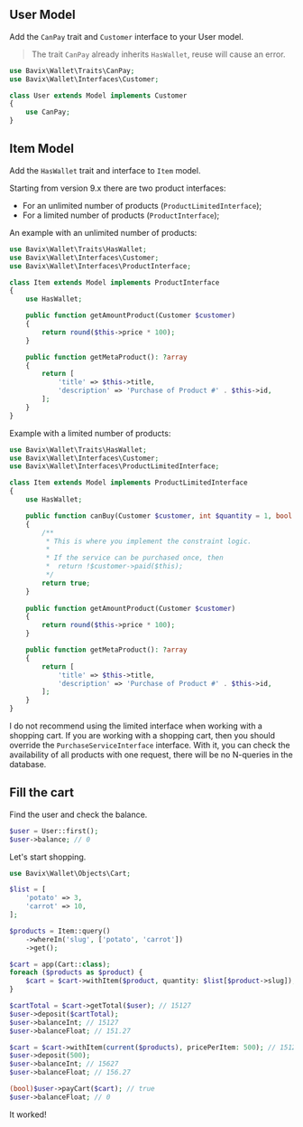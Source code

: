 ## User Model

Add the `CanPay` trait and `Customer` interface to your User model.

> The trait `CanPay` already inherits `HasWallet`, reuse will cause an error.

```php
use Bavix\Wallet\Traits\CanPay;
use Bavix\Wallet\Interfaces\Customer;

class User extends Model implements Customer
{
    use CanPay;
}
```

## Item Model

Add the `HasWallet` trait and interface to `Item` model.

Starting from version 9.x there are two product interfaces:
- For an unlimited number of products (`ProductLimitedInterface`);
- For a limited number of products (`ProductInterface`);

An example with an unlimited number of products:
```php
use Bavix\Wallet\Traits\HasWallet;
use Bavix\Wallet\Interfaces\Customer;
use Bavix\Wallet\Interfaces\ProductInterface;

class Item extends Model implements ProductInterface
{
    use HasWallet;

    public function getAmountProduct(Customer $customer)
    {
        return round($this->price * 100);
    }

    public function getMetaProduct(): ?array
    {
        return [
            'title' => $this->title, 
            'description' => 'Purchase of Product #' . $this->id,
        ];
    }
}
```

Example with a limited number of products:
```php
use Bavix\Wallet\Traits\HasWallet;
use Bavix\Wallet\Interfaces\Customer;
use Bavix\Wallet\Interfaces\ProductLimitedInterface;

class Item extends Model implements ProductLimitedInterface
{
    use HasWallet;

    public function canBuy(Customer $customer, int $quantity = 1, bool $force = false): bool
    {
        /**
         * This is where you implement the constraint logic. 
         * 
         * If the service can be purchased once, then
         *  return !$customer->paid($this);
         */
        return true; 
    }
    
    public function getAmountProduct(Customer $customer)
    {
        return round($this->price * 100);
    }

    public function getMetaProduct(): ?array
    {
        return [
            'title' => $this->title, 
            'description' => 'Purchase of Product #' . $this->id,
        ];
    }
}
```

I do not recommend using the limited interface when working with a shopping cart.
If you are working with a shopping cart, then you should override the `PurchaseServiceInterface` interface.
With it, you can check the availability of all products with one request, there will be no N-queries in the database.

## Fill the cart

Find the user and check the balance.

```php
$user = User::first();
$user->balance; // 0
```

Let's start shopping.

```php
use Bavix\Wallet\Objects\Cart;

$list = [
    'potato' => 3,
    'carrot' => 10,
];

$products = Item::query()
    ->whereIn('slug', ['potato', 'carrot'])
    ->get();

$cart = app(Cart::class);
foreach ($products as $product) {
    $cart = $cart->withItem($product, quantity: $list[$product->slug]);
}

$cartTotal = $cart->getTotal($user); // 15127
$user->deposit($cartTotal); 
$user->balanceInt; // 15127
$user->balanceFloat; // 151.27

$cart = $cart->withItem(current($products), pricePerItem: 500); // 15127+500
$user->deposit(500);
$user->balanceInt; // 15627
$user->balanceFloat; // 156.27

(bool)$user->payCart($cart); // true
$user->balanceFloat; // 0
```

It worked! 
